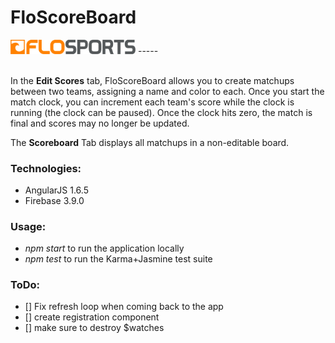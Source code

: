 # FloScoreBoard

<img src="./images/flosports-logo.png" alt="FloSports" style="width: 200px;"/>
-----
<br />
<br />

In the **Edit Scores** tab, FloScoreBoard allows you to create matchups between two teams, assigning a name and color to each. Once you start the match clock, you can increment each team's score while the clock is running (the clock can be paused). Once the clock hits zero, the match is final and scores may no longer be updated.

The **Scoreboard** Tab displays all matchups in a non-editable board.

### Technologies:

- AngularJS 1.6.5
- Firebase 3.9.0

### Usage:

- _npm start_ to run the application locally
- _npm test_ to run the Karma+Jasmine test suite

### ToDo:

- [] Fix refresh loop when coming back to the app
- [] create registration component
- [] make sure to destroy $watches
